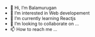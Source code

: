 - 👋 Hi, I’m Balamurugan
- 👀 I’m interested in Web developement
- 🌱 I’m currently learning Reactjs
- 💞️ I’m looking to collaborate on ...
- 📫 How to reach me ...

<!---
rithickbala/rithickbala is a ✨ special ✨ repository because its `README.md` (this file) appears on your GitHub profile.
You can click the Preview link to take a look at your changes.
--->
